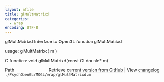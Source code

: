 ```yaml
---
layout: mfile
title: glMultMatrixd
categories:
  - wrap
encoding: UTF-8
---
```


glMultMatrixd  Interface to OpenGL function glMultMatrixd  

usage:  glMultMatrixd( m )  

C function:  void glMultMatrixd(const GLdouble\* m)  


<div class="code_header" style="text-align:right;">
  <span style="float:left;">Path&nbsp;&nbsp;</span> <span class="counter">Retrieve <a href=
  "https://raw.github.com/Psychtoolbox-3/Psychtoolbox-3/beta/./PsychOpenGL/MOGL/wrap/glMultMatrixd.m">current version from GitHub</a> | View <a href=
  "https://github.com/Psychtoolbox-3/Psychtoolbox-3/commits/beta/./PsychOpenGL/MOGL/wrap/glMultMatrixd.m">changelog</a></span>
</div>
<div class="code">
  <code>./PsychOpenGL/MOGL/wrap/glMultMatrixd.m</code>
</div>
